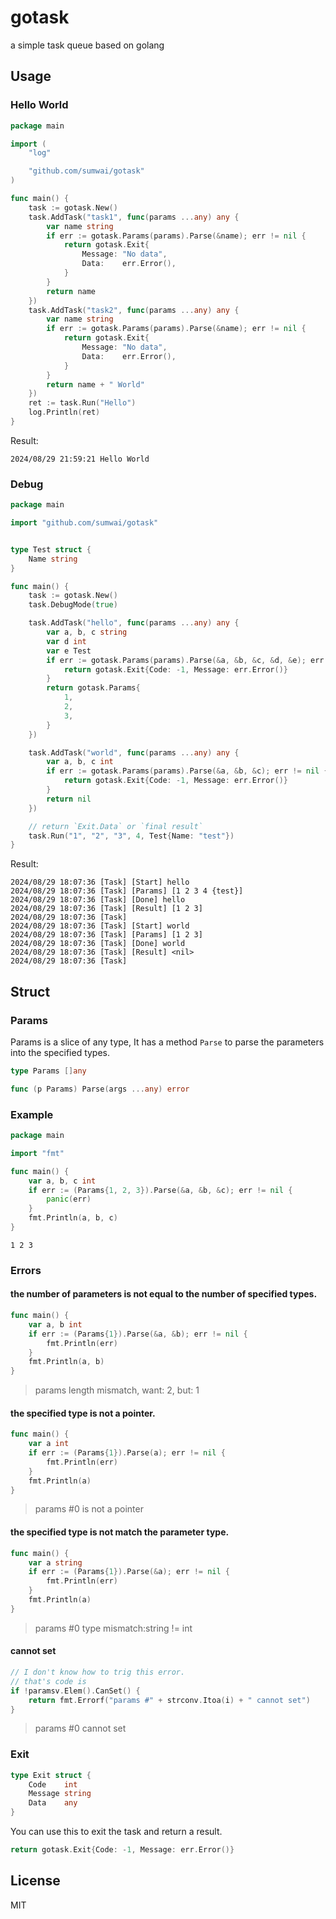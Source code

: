 # gotask

a simple task queue based on golang

## Usage

### Hello World

```go
package main

import (
	"log"

	"github.com/sumwai/gotask"
)

func main() {
	task := gotask.New()
	task.AddTask("task1", func(params ...any) any {
		var name string
		if err := gotask.Params(params).Parse(&name); err != nil {
			return gotask.Exit{
				Message: "No data",
				Data:    err.Error(),
			}
		}
		return name
	})
	task.AddTask("task2", func(params ...any) any {
		var name string
		if err := gotask.Params(params).Parse(&name); err != nil {
			return gotask.Exit{
				Message: "No data",
				Data:    err.Error(),
			}
		}
		return name + " World"
	})
	ret := task.Run("Hello")
	log.Println(ret)
}
```

Result: 
```text
2024/08/29 21:59:21 Hello World
```

### Debug

```go
package main

import "github.com/sumwai/gotask"


type Test struct {
	Name string
}

func main() {
	task := gotask.New()
	task.DebugMode(true)

	task.AddTask("hello", func(params ...any) any {
		var a, b, c string
		var d int
		var e Test
		if err := gotask.Params(params).Parse(&a, &b, &c, &d, &e); err != nil {
			return gotask.Exit{Code: -1, Message: err.Error()}
		}
		return gotask.Params{
			1,
			2,
			3,
		}
	})

	task.AddTask("world", func(params ...any) any {
		var a, b, c int
		if err := gotask.Params(params).Parse(&a, &b, &c); err != nil {
			return gotask.Exit{Code: -1, Message: err.Error()}
		}
		return nil
	})

    // return `Exit.Data` or `final result`
	task.Run("1", "2", "3", 4, Test{Name: "test"})
}

```

Result:
```text
2024/08/29 18:07:36 [Task] [Start] hello
2024/08/29 18:07:36 [Task] [Params] [1 2 3 4 {test}]
2024/08/29 18:07:36 [Task] [Done] hello
2024/08/29 18:07:36 [Task] [Result] [1 2 3]
2024/08/29 18:07:36 [Task] 
2024/08/29 18:07:36 [Task] [Start] world
2024/08/29 18:07:36 [Task] [Params] [1 2 3]
2024/08/29 18:07:36 [Task] [Done] world
2024/08/29 18:07:36 [Task] [Result] <nil>
2024/08/29 18:07:36 [Task] 
```

## Struct

### Params

Params is a slice of any type, It has a method `Parse` to parse the parameters into the specified types.

```go
type Params []any

func (p Params) Parse(args ...any) error
```

### Example

```go
package main

import "fmt"

func main() {
	var a, b, c int
	if err := (Params{1, 2, 3}).Parse(&a, &b, &c); err != nil {
		panic(err)
	}
	fmt.Println(a, b, c)
}
```

```
1 2 3
```

### Errors
#### the number of parameters is not equal to the number of specified types.
```go
func main() {
    var a, b int
    if err := (Params{1}).Parse(&a, &b); err != nil {
        fmt.Println(err)
    }
    fmt.Println(a, b)
}
```
> params length mismatch, want: 2, but: 1

#### the specified type is not a pointer.
```go
func main() {
    var a int
    if err := (Params{1}).Parse(a); err != nil {
        fmt.Println(err)
    }
    fmt.Println(a)
}
```
> params #0 is not a pointer

#### the specified type is not match the parameter type.

```go
func main() {
	var a string
	if err := (Params{1}).Parse(&a); err != nil {
		fmt.Println(err)
	}
	fmt.Println(a)
}
```
> params #0 type mismatch:string != int

#### cannot set

```go
// I don't know how to trig this error.
// that's code is
if !paramsv.Elem().CanSet() {
    return fmt.Errorf("params #" + strconv.Itoa(i) + " cannot set")
}
```

> params #0 cannot set

### Exit

```go
type Exit struct {
	Code    int
	Message string
    Data    any
}
``` 

You can use this to exit the task and return a result.

```go
return gotask.Exit{Code: -1, Message: err.Error()}
```


## License

MIT